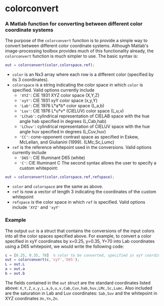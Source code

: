 # colorconvert
### A Matlab function for converting between different color coordinate systems

The purpose of the `colorconvert` function is to provide a simple way to convert between different color coordinate systems. Although Matlab's image-processing toolbox provides much of this functionality already, the `colorconvert` function is much simpler to use. The basic syntax is:
```matlab
out = colorconvert(color,colorspace,ref);
```
- `color` is an Nx3 array where each row is a different color (specified by its 3 coordinates).
- `colorspace` is a string indicating the color space in which `color` is specified. Valid options currently include
  - `'XYZ'`: CIE 1931 XYZ color space (X,Y,Z)
  - `'xyY'`: CIE 1931 xyY color space (x,y,Y)
  - `'Lab'`: CIE 1976 L\*a\*b\* color space (L,a,b)
  - `'Luv'`: CIE 1976 L\*u\*v\* (CIELUV) color space (L,u,v)
  - `'LChab'`: cylindrical representation of CIELAB space with the hue angle hab specified in degrees (L,Cab,hab)
  - `'LChuv'`: cylindrical representation of CIELUV space with the hue angle huv specified in degrees (L,Cuv,huv)
  - `'CC'`: cone-opponent contrast space as specified in Eskew, McLellan, and Giulianini (1999). (LMc,Sc,Lumc)
- `ref` is the reference whitepoint used in the conversions. Valid options currently include
  - `'D65'`: CIE Illuminant D65 (white)
  - `'C'`: CIE Illuminant C
The second syntax allows the user to specify a custom whitepoint:
```matlab
out = colorconvert(color,colorspace,ref,refspace);
```
- `color` and `colorspace` are the same as above.
- `ref` is now a vector of length 3 indicating the coordinates of the custom whitepoint
- `refspace` is the color space in which `ref` is specified. Valid options include `'XYZ'` and `'xyY'`

### Example
The output `out` is a struct that contains the conversions of the input colors into all the color spaces specified above. For example, to convert a color specified in xyY coordinates by x=0.25, y=0.35, Y=70 into Lab coordinates using a D65 whitepoint, we would write the following code:
```matlab
c = [0.25, 0.35, 70]  % color to be converted, specified in xyY coordinates
out = colorconvert(c,'xyY','D65');
L = out.L
a = out.a
b = out.b
```
The fields contained in the `out` struct are the standard coordinates listed above: `X,Y,Z,x,y,L,a,b,u,v,Cab,Cuv,hab,huv,LMc,Sc,Lumc`. Also included are the saturation in Lab and Luv coordinates: `Sab,Suv` and the whitepoint in XYZ coordinates `Xn,Yn,Zn`.
